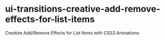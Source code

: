 ui-transitions-creative-add-remove-effects-for-list-items
=========================================================

Creative Add/Remove Effects for List Items with CSS3 Animations
